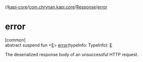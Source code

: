 //[kapi-core](../../../index.md)/[com.chrynan.kapi.core](../index.md)/[Response](index.md)/[error](error.md)

# error

[common]\
abstract suspend fun &lt;[E](error.md)&gt; [error](error.md)(typeInfo: TypeInfo): [E](error.md)

The deserialized response body of an unsuccessful HTTP request.
